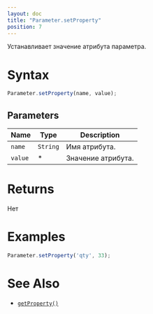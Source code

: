 ```yaml
---
layout: doc
title: "Parameter.setProperty"
position: 7
---
```


Устанавливает значение атрибута параметра.

# Syntax

```js
Parameter.setProperty(name, value);
```

## Parameters

|Name|Type|Description|
|----|----|-----------|
|`name`|`String`|Имя атрибута.|
|`value`|&#42;|Значение атрибута.|

# Returns

Нет

# Examples

```js
Parameter.setProperty('qty', 33);
```

# See Also

* [`getProperty()`](../Parameter.getProperty/)